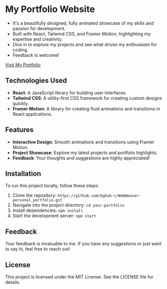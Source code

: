 # My Portfolio Website 

- It's a beautifully designed, fully animated showcase of my skills and passion for development.
- Built with React, Tailwind CSS, and Framer Motion, highlighting my expertise and creativity.
- Dive in to explore my projects and see what drives my enthusiasm for coding.
- Feedback is welcome!

<a href="https://webweaver-personalportfolio.netlify.app/" target="_blank"> Visit My Portfolio </a>
  
## Technologies Used

- **React**: A JavaScript library for building user interfaces.
- **Tailwind CSS**: A utility-first CSS framework for creating custom designs quickly.
- **Framer Motion**: A library for creating fluid animations and transitions in React applications.

## Features

- **Interactive Design**: Smooth animations and transitions using Framer Motion.
- **Project Showcase**: Explore my latest projects and portfolio highlights.
- **Feedback**: Your thoughts and suggestions are highly appreciated!

## Installation

To run this project locally, follow these steps:

1. Clone the repository: `https://github.com/bghub-c/WebWeaver-personal_portfolio.git`
2. Navigate into the project directory: `cd your-portfolio`
3. Install dependencies: `npm install`
4. Start the development server: `npm start`

## Feedback

Your feedback is invaluable to me. If you have any suggestions or just want to say hi, feel free to reach out!

## License

This project is licensed under the MIT License. See the LICENSE file for details.
